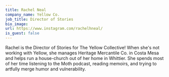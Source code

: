 ```yaml
---
title: Rachel Neal
company_name: Yellow Co.
job_title: Director of Stories
bio_image:
url: https://www.instagram.com/rachelhneal/
is_guest: false
---
```


Rachel is the Director of Stories for The Yellow Collective! When she's not working with Yellow, she manages Heritage Mercantile Co. in Costa Mesa and helps run a house-church out of her home in Whittier. She spends most of her time listening to the Moth podcast, reading memoirs, and trying to artfully merge humor and vulnerability.
